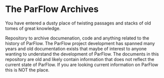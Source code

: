 # The ParFlow Archives

You have entered a dusty place of twisting passages and stacks of old tomes of great knowledge.

Repository to archive documenation, code and anything related to the history of ParFlow.  The ParFlow project development has spanned many years and old documentation exists that maybe of interest to anyone wanting to understand the development of ParFlow.  The documents in this repository are old and likely contain information that does not reflect the current state of ParFlow.   If you are looking current information on ParFlow this is NOT the place.
